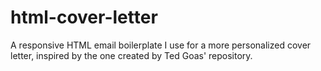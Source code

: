 # html-cover-letter
A responsive HTML email boilerplate I use for a more personalized cover letter, inspired by the one created by Ted Goas' repository.
